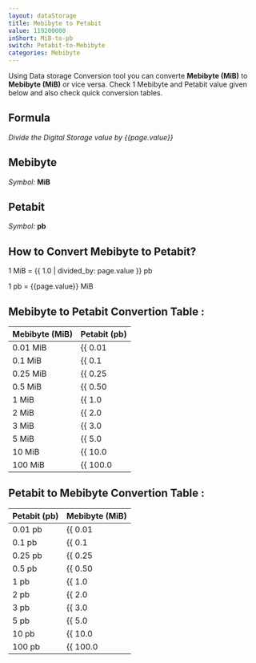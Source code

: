 ```yaml
---
layout: dataStorage
title: Mebibyte to Petabit
value: 119200000
inShort: MiB-to-pb
switch: Petabit-to-Mebibyte
categories: Mebibyte
---
```


Using Data storage Conversion tool you can converte **Mebibyte (MiB)** to **Mebibyte (MiB)** or vice versa. Check 1 Mebibyte and Petabit value given below and also check quick conversion tables.

## Formula
*Divide the Digital Storage value by {{page.value}}*

## Mebibyte
*Symbol:* **MiB**

## Petabit
*Symbol:* **pb**

## How to Convert Mebibyte to Petabit?

1 MiB = {{ 1.0 | divided_by: page.value }} pb

1 pb = {{page.value}} MiB


## Mebibyte to Petabit Convertion Table :

| Mebibyte (MiB) | Petabit (pb) |
| ---- | ---- |
| 0.01 MiB | {{ 0.01 | divided_by: page.value }} pb |
| 0.1 MiB | {{ 0.1 | divided_by: page.value }} pb |
| 0.25 MiB | {{ 0.25 | divided_by: page.value }} pb |
| 0.5 MiB | {{ 0.50 | divided_by: page.value }} pb |
| 1 MiB | {{ 1.0 | divided_by: page.value }} pb |
| 2 MiB | {{ 2.0 | divided_by: page.value }} pb |
| 3 MiB | {{ 3.0 | divided_by: page.value }} pb |
| 5 MiB | {{ 5.0 | divided_by: page.value }} pb |
| 10 MiB | {{ 10.0 | divided_by: page.value }} pb |
| 100 MiB | {{ 100.0 | divided_by: page.value }} pb |

## Petabit to Mebibyte Convertion Table :

| Petabit (pb) | Mebibyte (MiB) |
| ---- | ---- |
| 0.01 pb | {{ 0.01 | times: page.value }} MiB |
| 0.1 pb | {{ 0.1 | times: page.value }} MiB |
| 0.25 pb | {{ 0.25 | times: page.value }} MiB |
| 0.5 pb | {{ 0.50 | times: page.value }} MiB |
| 1 pb | {{ 1.0 | times: page.value }} MiB |
| 2 pb | {{ 2.0 | times: page.value }} MiB |
| 3 pb | {{ 3.0 | times: page.value }} MiB |
| 5 pb | {{ 5.0 | times: page.value }} MiB |
| 10 pb | {{ 10.0 | times: page.value }} MiB |
| 100 pb | {{ 100.0 | times: page.value }} MiB |


<script>
document.getElementById('selectInput')[9].selected = true
document.getElementById('selectOutput')[18].selected = true
</script>

